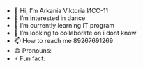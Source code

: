 - 👋 Hi, I’m Arkania Viktoria ИСС-11
- 👀 I’m interested in dance
- 🌱 I’m currently learning IT program
- 💞️ I’m looking to collaborate on i dont know
- 📫 How to reach me 89267691269
- 😄 Pronouns: 
- ⚡ Fun fact: 

<!---
Arkashhaa/Arkashhaa is a ✨ special ✨ repository because its `README.md` (this file) appears on your GitHub profile.
You can click the Preview link to take a look at your changes.
--->
